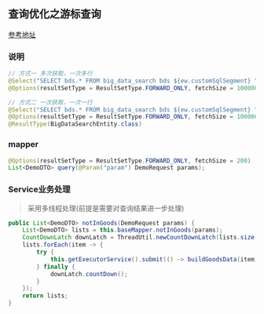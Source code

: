 ## 查询优化之游标查询

[参考地址](https://mp.weixin.qq.com/s/wOhoRAJ78EciETYcqa0pKQ)

### 说明

```java
// 方式一 多次获取，一次多行
@Select("SELECT bds.* FROM big_data_search bds ${ew.customSqlSegment} ")
@Options(resultSetType = ResultSetType.FORWARD_ONLY, fetchSize = 1000000)

// 方式二 一次获取，一次一行
@Select("SELECT bds.* FROM big_data_search bds ${ew.customSqlSegment} ")
@Options(resultSetType = ResultSetType.FORWARD_ONLY, fetchSize = 100000)
@ResultType(BigDataSearchEntity.class)
```

### mapper
```java
@Options(resultSetType = ResultSetType.FORWARD_ONLY, fetchSize = 200)
List<DemoDTO> query(@Param("param") DemoRequest params);
```

### Service业务处理

> 采用多线程处理(前提是需要对查询结果进一步处理)

```java
public List<DemoDTO> notInGoods(DemoRequest params) {
    List<DemoDTO> lists = this.baseMapper.notInGoods(params);
    CountDownLatch downLatch = ThreadUtil.newCountDownLatch(lists.size());
    lists.forEach(item -> {
        try {
            this.getExecutorService().submit(() -> buildGoodsData(item));
        } finally {
            downLatch.countDown();
        }
    });
    return lists;
}
```
